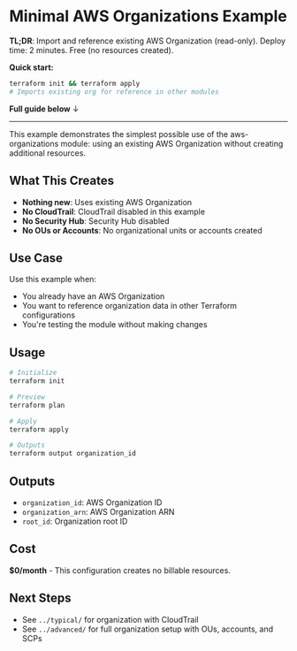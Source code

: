 # Minimal AWS Organizations Example

**TL;DR**: Import and reference existing AWS Organization (read-only). Deploy time: 2 minutes. Free (no resources created).

**Quick start:**
```bash
terraform init && terraform apply
# Imports existing org for reference in other modules
```

**Full guide below** ↓

---

This example demonstrates the simplest possible use of the aws-organizations module: using an existing AWS Organization without creating additional resources.

## What This Creates

- **Nothing new**: Uses existing AWS Organization
- **No CloudTrail**: CloudTrail disabled in this example
- **No Security Hub**: Security Hub disabled
- **No OUs or Accounts**: No organizational units or accounts created

## Use Case

Use this example when:
- You already have an AWS Organization
- You want to reference organization data in other Terraform configurations
- You're testing the module without making changes

## Usage

```bash
# Initialize
terraform init

# Preview
terraform plan

# Apply
terraform apply

# Outputs
terraform output organization_id
```

## Outputs

- `organization_id`: AWS Organization ID
- `organization_arn`: AWS Organization ARN
- `root_id`: Organization root ID

## Cost

**$0/month** - This configuration creates no billable resources.

## Next Steps

- See `../typical/` for organization with CloudTrail
- See `../advanced/` for full organization setup with OUs, accounts, and SCPs
